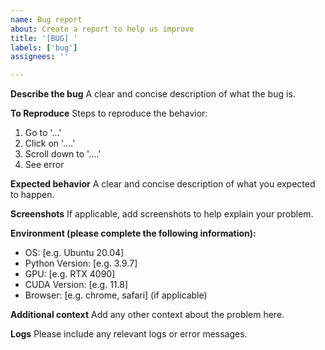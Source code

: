 ```yaml
---
name: Bug report
about: Create a report to help us improve
title: '[BUG] '
labels: ['bug']
assignees: ''

---
```


**Describe the bug**
A clear and concise description of what the bug is.

**To Reproduce**
Steps to reproduce the behavior:
1. Go to '...'
2. Click on '....'
3. Scroll down to '....'
4. See error

**Expected behavior**
A clear and concise description of what you expected to happen.

**Screenshots**
If applicable, add screenshots to help explain your problem.

**Environment (please complete the following information):**
 - OS: [e.g. Ubuntu 20.04]
 - Python Version: [e.g. 3.9.7]
 - GPU: [e.g. RTX 4090]
 - CUDA Version: [e.g. 11.8]
 - Browser: [e.g. chrome, safari] (if applicable)

**Additional context**
Add any other context about the problem here.

**Logs**
Please include any relevant logs or error messages. 